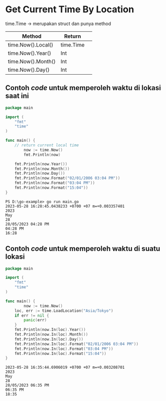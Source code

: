 # Get Current Time By Location

time.Time -> merupakan struct dan punya method&#x20;

| Method             | Return    |   |
| ------------------ | --------- | - |
| time.Now().Local() | time.Time |   |
| time.Now().Year()  | Int       |   |
| time.Now().Month() | Int       |   |
| time.Now().Day()   | Int       |   |

## Contoh _code_ untuk memperoleh waktu di lokasi saat ini

```go
package main

import (
    "fmt"
    "time"
)

func main() {
	// return current local time
    	now := time.Now()
    	fmt.Println(now)

	fmt.Println(now.Year())
	fmt.Println(now.Month())
	fmt.Println(now.Day())
	fmt.Println(now.Format("02/01/2006 03:04 PM"))
	fmt.Println(now.Format("03:04 PM"))
	fmt.Println(now.Format("15:04"))
}
```

```
PS D:\go-example> go run main.go
2023-05-28 16:28:45.0438233 +0700 +07 m=+0.003357401
2023
May
28
28/05/2023 04:28 PM
04:28 PM
16:28
```

## Contoh _code_ untuk memperoleh waktu di suatu lokasi

```go
package main

import (
    "fmt"
    "time"
)

func main() {
    	now := time.Now()
	loc, err := time.LoadLocation("Asia/Tokyo")
	if err != nil {
		panic(err)
	}
	fmt.Println(now.In(loc).Year())
	fmt.Println(now.In(loc).Month())
	fmt.Println(now.In(loc).Day())
	fmt.Println(now.In(loc).Format("02/01/2006 03:04 PM"))
	fmt.Println(now.In(loc).Format("03:04 PM"))
	fmt.Println(now.In(loc).Format("15:04"))
}
```

```
2023-05-28 16:35:44.6906019 +0700 +07 m=+0.003208701
2023
May
28
28/05/2023 06:35 PM
06:35 PM
18:35
```
